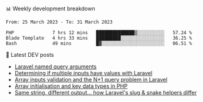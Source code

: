 📊 Weekly development breakdown
<!--START_SECTION:waka-->

```text
From: 25 March 2023 - To: 31 March 2023

PHP              7 hrs 12 mins   ██████████████▒░░░░░░░░░░   57.24 %
Blade Template   4 hrs 33 mins   █████████░░░░░░░░░░░░░░░░   36.25 %
Bash             49 mins         █▓░░░░░░░░░░░░░░░░░░░░░░░   06.51 %
```

<!--END_SECTION:waka-->

📕 Latest DEV posts
<!-- BLOG-POST-LIST:START -->
- [Laravel named query arguments](https://dev.to/michaelvickersuk/laravel-named-query-arguments-28kd)
- [Determining if multiple inputs have values with Laravel](https://dev.to/michaelvickersuk/determining-if-multiple-inputs-have-values-with-laravel-km6)
- [Array inputs validation and the N+1 query problem in Laravel](https://dev.to/michaelvickersuk/array-inputs-validation-and-the-n1-query-problem-in-laravel-2agb)
- [Array initialisation and key data types in PHP](https://dev.to/michaelvickersuk/array-initialisation-and-key-data-types-in-php-1e5b)
- [Same string, different output... how Laravel&#39;s slug &amp; snake helpers differ](https://dev.to/michaelvickersuk/same-string-different-output-how-laravels-slug-snake-helpers-differ-1ccj)
<!-- BLOG-POST-LIST:END -->
